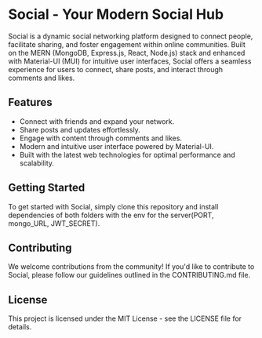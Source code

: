 # Social - Your Modern Social Hub

Social is a dynamic social networking platform designed to connect people, facilitate sharing, and foster engagement within online communities. Built on the MERN (MongoDB, Express.js, React, Node.js) stack and enhanced with Material-UI (MUI) for intuitive user interfaces, Social offers a seamless experience for users to connect, share posts, and interact through comments and likes.

## Features

- Connect with friends and expand your network.
- Share posts and updates effortlessly.
- Engage with content through comments and likes.
- Modern and intuitive user interface powered by Material-UI.
- Built with the latest web technologies for optimal performance and scalability.

## Getting Started

To get started with Social, simply clone this repository and install dependencies of both folders with the env for the server(PORT, mongo_URL, JWT_SECRET).

## Contributing

We welcome contributions from the community! If you'd like to contribute to Social, please follow our guidelines outlined in the CONTRIBUTING.md file.

## License

This project is licensed under the MIT License - see the LICENSE file for details.
